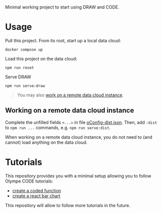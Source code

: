 Minimal working project to start using DRAW and CODE.

# Usage
Pull this project. From its root, start up a local data cloud:
```
docker compose up
```

Load this project on the data cloud:
```
npm run reset
```

Serve DRAW
```
npm run serve:draw
```

> You may also [work on a remote data cloud instance](#working-on-a-remote-data-cloud-instance).

## Working on a remote data cloud instance
Complete the unfilled fields `<...>` in file [oConfig-dist.json](res/oConfig-dist.json).
Then, add `:dist` to `npm run ...` commands, e.g. `npm run serve:dist`.

When working on a remote data cloud instance, you do not need to (and cannot) load anything on the data cloud.

# Tutorials

This repository provides you with a minimal setup allowing you to follow Olympe CODE tutorials:
- [create a coded function](https://olympe.support/doc/docs/guides/code/brick_function)
- [create a react bar chart](https://olympe.support/doc/docs/guides/code/bar_chart_react)

This repository will allow to follow more tutorials in the future.

